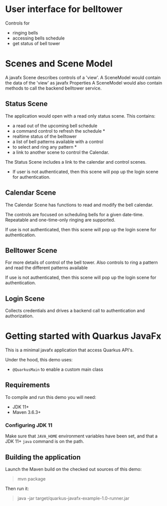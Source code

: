 

# User interface for belltower

Controls for
- ringing bells
- accessing bells schedule
- get status of bell tower

# Scenes and Scene Model

A javafx Scene describes controls of a 'view'.
A SceneModel would contain the data of the 'view' as javafx Properties
A SceneModel would also contain methods to call the backend belltower service.

## Status Scene
The application would open with a read only status scene.
This contains:
- a read out of the upcoming bell schedule
- a command control to refresh the schedule *
- realtime status of the belltower 
- a list of bell patterns available with a control
- to select and ring any pattern *
- a link to another scene to control the Calendar.


The Status Scene includes a link to
the calendar and control scenes.

* If user is not authenticated, then this scene will pop up the login scene
for authentication.

## Calendar Scene

The Calendar Scene has functions to read and modify the bell calendar.

The controls are focused on scheduling bells for a given date-time.
Repeatable and one-time-only ringing are supported.

If use is not authenticated, then this scene will pop up the login scene
for authentication.

## Belltower Scene

For more details of control of the bell tower.
Also controls to ring a pattern and read the different patterns available

If use is not authenticated, then this scene will pop up the login scene
for authentication.

## Login Scene

Collects credentials and drives a backend call to authentication and authorization.



# Getting started with Quarkus JavaFx

This is a minimal javafx application that access Quarkus API's.

Under the hood, this demo uses:

- `@QuarkusMain` to enable a custom main class

## Requirements

To compile and run this demo you will need:

- JDK 11+
- Maven 3.6.3+

### Configuring JDK 11

Make sure that `JAVA_HOME` environment variables have
been set, and that a JDK 11+ `java` command is on the path.

## Building the application

Launch the Maven build on the checked out sources of this demo:

> mvn package


Then run it:

> java -jar target/quarkus-javafx-example-1.0-runner.jar

